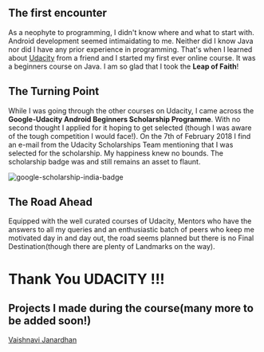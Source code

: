 ## The first encounter

As a neophyte to programming, I didn't know where and what to start with. Android development seemed intimaidating to me. Neither did I know Java nor did I have any prior experience in programming. That's when I learned about [Udacity](https://in.udacity.com/) from a friend and I started my first ever online course. It was a beginners course on Java. I am so glad that I took the **Leap of Faith**!

## The Turning Point

While I was going through the other courses on Udacity, I came across the **Google-Udacity Android Beginners Scholarship Programme**. With no second thought I applied for it hoping to get selected (though I was aware of the tough competition I would face!).
On the 7th of February 2018 I find an e-mail from the Udacity Scholarships Team mentioning that I was selected for the scholarship. My happiness knew no bounds. The scholarship badge was and still remains an asset to flaunt.

![google-scholarship-india-badge](https://user-images.githubusercontent.com/35659656/38405756-129c9f18-398f-11e8-93b9-36ddc4bc2c4b.png)


## The Road Ahead

Equipped with the well curated courses of Udacity, Mentors who have the answers to all my queries and an enthusiastic batch of peers who keep me motivated day in and day out, the road seems planned but there is no Final Destination(though there are plenty of Landmarks on the way).

# Thank You UDACITY !!!

## Projects I made during the course(many more to be added soon!)
[Vaishnavi Janardhan](https://github.com/vaishnavi-janardhan)
